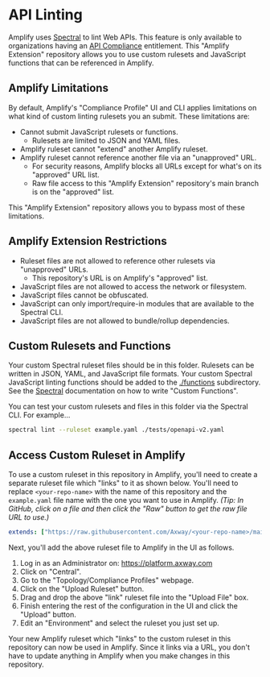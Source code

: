 # API Linting

Amplify uses [Spectral](https://docs.stoplight.io/docs/spectral/) to lint Web APIs. This feature is only available
to organizations having an
[API Compliance](https://docs.axway.com/bundle/amplify-central/page/docs/manage_compliance/index.html)
entitlement. This "Amplify Extension" repository allows you to use custom rulesets and JavaScript functions
that can be referenced in Amplify.

## Amplify Limitations

By default, Amplify's "Compliance Profile" UI and CLI applies limitations on what kind of custom linting rulesets
you an submit. These limitations are:

- Cannot submit JavaScript rulesets or functions.
  * Rulesets are limited to JSON and YAML files.
- Amplify ruleset cannot "extend" another Amplify ruleset.
- Amplify ruleset cannot reference another file via an "unapproved" URL.
  * For security reasons, Amplify blocks all URLs except for what's on its "approved" URL list.
  * Raw file access to this "Amplify Extension" repository's main branch is on the "approved" list.

This "Amplify Extension" repository allows you to bypass most of these limitations.

## Amplify Extension Restrictions

- Ruleset files are not allowed to reference other rulesets via "unapproved" URLs.
  * This repository's URL is on Amplify's "approved" list.
- JavaScript files are not allowed to access the network or filesystem.
- JavaScript files cannot be obfuscated.
- JavaScript can only import/require-in modules that are available to the Spectral CLI.
- JavaScript files are not allowed to bundle/rollup dependencies.

## Custom Rulesets and Functions

Your custom Spectral ruleset files should be in this folder. Rulesets can be written in JSON, YAML, and JavaScript
file formats. Your custom Spectral JavaScript linting functions should be added to the [./functions](./functions/)
subdirectory. See the [Spectral](https://docs.stoplight.io/docs/spectral/) documentation on how to write
"Custom Functions".

You can test your custom rulesets and files in this folder via the Spectral CLI. For example...
```sh
spectral lint --ruleset example.yaml ./tests/openapi-v2.yaml
```

## Access Custom Ruleset in Amplify

To use a custom ruleset in this repository in Amplify, you'll need to create a separate ruleset file
which "links" to it as shown below. You'll need to replace `<your-repo-name>` with the name of this repository
and the `example.yaml` file name with the one you want to use in Amplify.
_(Tip: In GitHub, click on a file and then click the "Raw" button to get the raw file URL to use.)_

```yaml
extends: ["https://raw.githubusercontent.com/Axway/<your-repo-name>/main/api-linting/example.yaml"]
```

Next, you'll add the above ruleset file to Amplify in the UI as follows.

1. Log in as an Administrator on: https://platform.axway.com
2. Click on "Central".
3. Go to the "Topology/Compliance Profiles" webpage.
4. Click on the "Upload Ruleset" button.
5. Drag and drop the above "link" ruleset file into the "Upload File" box.
6. Finish entering the rest of the configuration in the UI and click the "Upload" button.
7. Edit an "Environment" and select the ruleset you just set up.

Your new Amplify ruleset which "links" to the custom ruleset in this repository can now be used in Amplify.
Since it links via a URL, you don't have to update anything in Amplify when you make changes in this repository.

